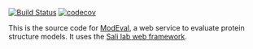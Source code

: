 [![Build Status](https://travis-ci.com/salilab/evaluation.svg?branch=master)](https://travis-ci.com/salilab/evaluation)
[![codecov](https://codecov.io/gh/salilab/evaluation/branch/master/graph/badge.svg)](https://codecov.io/gh/salilab/evaluation)

This is the source code for [ModEval](https://salilab.org/evaluation/), a web
service to evaluate protein structure models. It uses
the [Sali lab web framework](https://github.com/salilab/saliweb/).
